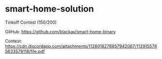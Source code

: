 # smart-home-solution
Tinkoff Contest (150/200)

GitHub: https://github.com/blackav/smart-home-binary

Contest: https://cdn.discordapp.com/attachments/1128018276857942067/1129155785633579118/file.pdf
